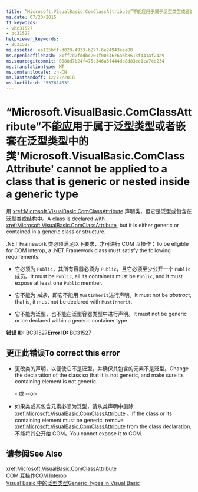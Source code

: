 ```yaml
---
title: “Microsoft.VisualBasic.ComClassAttribute”不能应用于属于泛型类型或者嵌套在泛型类型中的类
ms.date: 07/20/2015
f1_keywords:
- vbc31527
- bc31527
helpviewer_keywords:
- BC31527
ms.assetid: ea125bff-d020-4933-b277-6e24943eea88
ms.openlocfilehash: 81ff7d7fddbc201f0054676a6b8613f441af24a9
ms.sourcegitcommit: 0888d7b24f475c346a3f444de8d83ec1ca7cd234
ms.translationtype: MT
ms.contentlocale: zh-CN
ms.lasthandoff: 12/22/2018
ms.locfileid: "53761463"
---
```

# <a name="microsoftvisualbasiccomclassattribute-cannot-be-applied-to-a-class-that-is-generic-or-nested-inside-a-generic-type"></a><span data-ttu-id="d9a0b-102">“Microsoft.VisualBasic.ComClassAttribute”不能应用于属于泛型类型或者嵌套在泛型类型中的类</span><span class="sxs-lookup"><span data-stu-id="d9a0b-102">'Microsoft.VisualBasic.ComClassAttribute' cannot be applied to a class that is generic or nested inside a generic type</span></span>
<span data-ttu-id="d9a0b-103">用 <xref:Microsoft.VisualBasic.ComClassAttribute> 声明类，但它是泛型或包含在泛型类或结构中。</span><span class="sxs-lookup"><span data-stu-id="d9a0b-103">A class is declared with <xref:Microsoft.VisualBasic.ComClassAttribute>, but it is either generic or contained in a generic class or structure.</span></span>  
  
 <span data-ttu-id="d9a0b-104">.NET Framework 类必须满足以下要求，才可进行 COM 互操作：</span><span class="sxs-lookup"><span data-stu-id="d9a0b-104">To be eligible for COM interop, a .NET Framework class must satisfy the following requirements:</span></span>  
  
-   <span data-ttu-id="d9a0b-105">它必须为 `Public`，其所有容器必须为 `Public`，且它必须至少公开一个 `Public` 成员。</span><span class="sxs-lookup"><span data-stu-id="d9a0b-105">It must be `Public`, all its containers must be `Public`, and it must expose at least one `Public` member.</span></span>  
  
-   <span data-ttu-id="d9a0b-106">它不能为 *抽象*，即它不能用 `MustInherit`进行声明。</span><span class="sxs-lookup"><span data-stu-id="d9a0b-106">It must not be *abstract*, that is, it must not be declared with `MustInherit`.</span></span>  
  
-   <span data-ttu-id="d9a0b-107">它不能为泛型，也不能在泛型容器类型中进行声明。</span><span class="sxs-lookup"><span data-stu-id="d9a0b-107">It must not be generic or be declared within a generic container type.</span></span>  
  
 <span data-ttu-id="d9a0b-108">**错误 ID:** BC31527</span><span class="sxs-lookup"><span data-stu-id="d9a0b-108">**Error ID:** BC31527</span></span>  
  
## <a name="to-correct-this-error"></a><span data-ttu-id="d9a0b-109">更正此错误</span><span class="sxs-lookup"><span data-stu-id="d9a0b-109">To correct this error</span></span>  
  
-   <span data-ttu-id="d9a0b-110">更改类的声明，以便使它不是泛型，并确保其包含的元素不是泛型。</span><span class="sxs-lookup"><span data-stu-id="d9a0b-110">Change the declaration of the class so that it is not generic, and make sure its containing element is not generic.</span></span>  
  
     <span data-ttu-id="d9a0b-111">- 或 -</span><span class="sxs-lookup"><span data-stu-id="d9a0b-111">-or-</span></span>  
  
-   <span data-ttu-id="d9a0b-112">如果类或其包含元素必须为泛型，请从类声明中删除 <xref:Microsoft.VisualBasic.ComClassAttribute> 。</span><span class="sxs-lookup"><span data-stu-id="d9a0b-112">If the class or its containing element must be generic, remove <xref:Microsoft.VisualBasic.ComClassAttribute> from the class declaration.</span></span> <span data-ttu-id="d9a0b-113">不能将其公开给 COM。</span><span class="sxs-lookup"><span data-stu-id="d9a0b-113">You cannot expose it to COM.</span></span>  
  
## <a name="see-also"></a><span data-ttu-id="d9a0b-114">请参阅</span><span class="sxs-lookup"><span data-stu-id="d9a0b-114">See Also</span></span>  
 <xref:Microsoft.VisualBasic.ComClassAttribute>  
 [<span data-ttu-id="d9a0b-115">COM 互操作</span><span class="sxs-lookup"><span data-stu-id="d9a0b-115">COM Interop</span></span>](../../visual-basic/programming-guide/com-interop/index.md)  
 [<span data-ttu-id="d9a0b-116">Visual Basic 中的泛型类型</span><span class="sxs-lookup"><span data-stu-id="d9a0b-116">Generic Types in Visual Basic</span></span>](../../visual-basic/programming-guide/language-features/data-types/generic-types.md)
